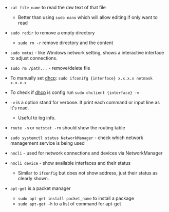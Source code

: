- `cat file_name` to read the raw text of that file 
  - Better than using `sudo nano` which will allow editing if only want to read

- `sudo redir` to remove a empty directory
  - `sudo rm -r` remove directory and the content

- `sudo nmtui` - like Windows network setting, shows a interactive interface to adjust connections.
- `sudo rm /path...` - remove/delete file 
- To manually set <u>dhcp</u>: `sudo ifconifg {interface} x.x.x.x netmask x.x.x.x` 

- To check if <u>dhcp</u> is config run `sudo dhclient {interface} -v`

- `-v` is a option stand for verbose. It print each command or input line as it's read.
  - Useful to log info. 
- `route -n` or `netstat -rn` should show the routing table
- `sudo systemctl status NetworkManager` - check which network management service is being used
- `nmcli` - used for network connections and devices via NetworkManager
- `nmcli device` - show available interfaces and their status
  - Similar to `ifconfig` but does not show address, just their status as clearly shown. 
- `apt-get` is a packet manager
  - `sudo apt-get install packet_name` to install a package
  - `sudo apt-get -h` to a list of command for apt-get






